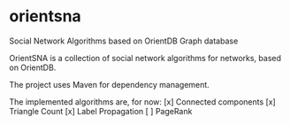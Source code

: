 # orientsna
Social Network Algorithms based on OrientDB Graph database

OrientSNA is a collection of social network algorithms for networks, based on OrientDB.

The project uses Maven for dependency management.

The implemented algorithms are, for now:
  [x] Connected components
  [x] Triangle Count
  [x] Label Propagation
  [ ] PageRank

